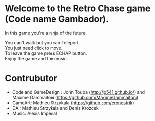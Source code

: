 # Welcome to the Retro Chase game (Code name Gambador).

In this game you're a ninja of the future. 

You can't walk but you can Teleport.  
You just need click to move.  
To leave the game press ECHAP button.  
Enjoy the game and the music.  

# Contrubutor
- Code and GameDesign : John Touba (http://jo541.github.io/) and Maxime Gammaitoni (https://github.com/MaximeGammaitoni)
- GameArt: Mathieu Strzykala (https://github.com/cronostrik)
- DA : Mathieu Strzykala and Denis Krozcek
- Music: Alexis Imperial
